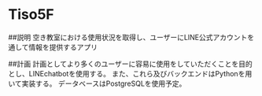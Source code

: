 # Tiso5F
##説明
空き教室における使用状況を取得し、ユーザーにLINE公式アカウントを通して情報を提供するアプリ

##計画
計画としてより多くのユーザーに容易に使用をしていただくことを目的とし、LINEchatbotを使用する。
また、これら及びバックエンドはPythonを用いて実装する。
データベースはPostgreSQLを使用予定。